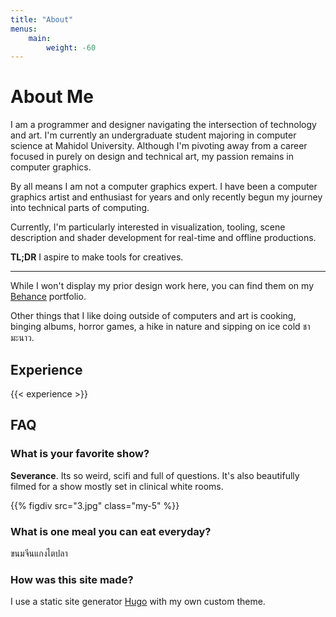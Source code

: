 ```yaml
---
title: "About"
menus:
    main:
        weight: -60
---
```


# About Me
I am a programmer and designer navigating the intersection of technology and art. I'm currently an undergraduate student majoring in computer science at Mahidol University. Although I'm pivoting away from a career focused in purely on design and technical art, my passion remains in computer graphics. 

By all means I am not a computer graphics expert. I have been a computer graphics artist and enthusiast for years and only recently begun my journey into technical parts of computing. 

Currently, I'm particularly interested in visualization, tooling, scene description and shader development for real-time and offline productions.

<b>TL;DR</b> I aspire to make tools for creatives.

---

While I won't display my prior design work here, you can find them on my [Behance](https://www.behance.net/austinmaddison) portfolio. 

Other things that I like doing outside of computers and art is cooking, binging albums, horror games, a hike in nature and sipping on ice cold <span class="font-sans-thai font-normal tracking-tight">ชามะนาว</span>.

<!-- ---

Growing up in South Africa I always had these interests clash, I was drawn to the arts but I was also drawn to the maths and sciences. I was fascinated to know how things were made, I always watched the extras on all the DVDs I had at home and binged the hell out of How Its Made on the Discovery channel. I loved creation and how math and sciences were the means of doing that. However there was this notion growing up that these interests were to be separate. Attempting of having a deep interest in both were seen as counterproductive or unrealistic. Yet to me it always made sense that having a deep interest in both the arts and STEM could coexist and even intersect each other in interesting ways.

--- -->




## Experience

{{< experience >}}

## FAQ
### What is your favorite show?
**Severance**. Its so weird, scifi and full of questions. It's also beautifully filmed for a show mostly set in clinical white rooms.  

{{% figdiv src="3.jpg" class="my-5" %}}

### What is one meal you can eat everyday?
<span class="font-sans-thai">ขนมจีนแกงไตปลา</span>


<!-- ### Who inspires you?

Besides all the amazing people in my life: family, friends, mentors and ajarns here are some people and places that really make me go wow, I want to do something like that.

**Some Heros (People and Studios)**:  
[Wolfgang Engel](https://diaryofagraphicsprogrammer.blogspot.com/)  
[Inigo Quilez](https://iquilezles.org/)   
[Krzysztof Narkowicz](https://knarkowicz.wordpress.com/)   
[Morhan McGuire]()  
[Eric Haines]()   
[Tomas Möller]()   
[Mat "MJP"]()  
[John Chapman](https://john-chapman.github.io/)     
[Santa Monica Studios](https://sms.playstation.com/)   
[Man Vs Machine](https://mvsm.com/)  
[Remedy](https://www.remedygames.com/article/gdc2024) <span class="text-zinc-50 text-opacity-40">*Did I mention I love Remedy?*</span>  
[Weta Digital/FX](https://www.wetafx.co.nz/)
and many more... -->

### How was this site made?
I use a static site generator [Hugo](https://gohugo.io/) with my own custom theme.  